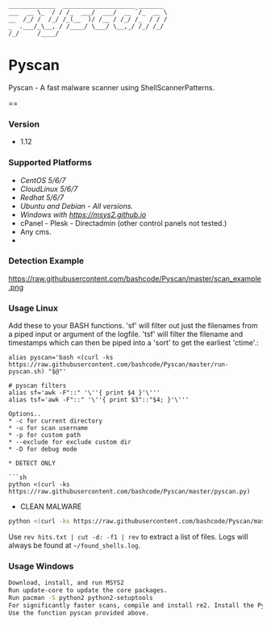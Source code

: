 ```
_____________  ____________________ _______
___  __ \_  / / /_  ___/  ___/  __ `/_  __ \
__  /_/ /  /_/ /_(__  )/ /__ / /_/ /_  / / /
_  .___/_\__, / /____/ \___/ \__,_/ /_/ /_/
/_/     /____/
```


# Pyscan
Pyscan - A fast malware scanner using ShellScannerPatterns.

==

### Version
* 1.12

### Supported Platforms

* _CentOS 5/6/7_
* _CloudLinux 5/6/7_
* _Redhat 5/6/7_
* _Ubuntu and Debian - All versions._
* _Windows with https://msys2.github.io_
* cPanel - Plesk - Directadmin (other control panels not tested.)
* Any cms.
* 


### Detection Example

https://raw.githubusercontent.com/bashcode/Pyscan/master/scan_example.png

### Usage Linux
Add these to your BASH functions. 'sf' will filter out just the filenames from a piped input or argument of the logfile. 'tsf' will filter the filename and timestamps
which can then be piped into a 'sort' to get the earliest 'ctime'.:
```
alias pyscan='bash <(curl -ks https://raw.githubusercontent.com/bashcode/Pyscan/master/run-pyscan.sh) "$@"'

# pyscan filters
alias sf='awk -F"::" '\''{ print $4 }'\'''
alias tsf='awk -F"::" '\''{ print $3"::"$4; }'\'''

Options..
* -c for current directory
* -u for scan username
* -p for custom path
* --exclude for exclude custom dir
* -D for debug mode

* DETECT ONLY

```sh
python <(curl -ks https://raw.githubusercontent.com/bashcode/Pyscan/master/pyscan.py)
```

* CLEAN MALWARE

```sh
python <(curl -ks https://raw.githubusercontent.com/bashcode/Pyscan/master/removeinjections.py)
```

Use `rev hits.txt | cut -d: -f1 | rev` to extract a list of files. Logs will always be found at `~/found_shells.log`. 

### Usage Windows
```sh
Download, install, and run MSYS2
Run update-core to update the core packages.
Run pacman -S python2 python2-setuptools
For significantly faster scans, compile and install re2. Install the Pyton module with easy_install2.7 re2.
Use the function pyscan provided above.
```


